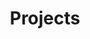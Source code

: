 ---
layout: layout.njk
title: Projects
components:
  - components/page-header.njk
  - components/content-block.njk
content_title: Our Recent Projects
content: |
  {% for project in collections.project %}
  - [{{ project.data.title }}]({{ project.url }})
  {% endfor %}
---